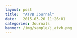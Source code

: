 ```yaml
---
layout: post
title:  "ATVB Journal"
date:   2015-03-20 11:26:01
categories: Journals
banner: /img/sample/j_atvb.png
---
```


